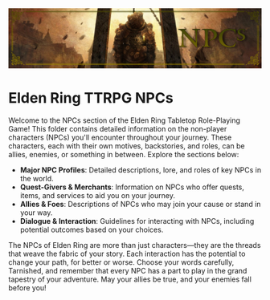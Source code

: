 <img src="../assets/_banners/banner_npcs.png">

# Elden Ring TTRPG NPCs

Welcome to the NPCs section of the Elden Ring Tabletop Role-Playing Game! This folder contains detailed information on the non-player characters (NPCs) you'll encounter throughout your journey. These characters, each with their own motives, backstories, and roles, can be allies, enemies, or something in between. Explore the sections below:

- **Major NPC Profiles**: Detailed descriptions, lore, and roles of key NPCs in the world.
- **Quest-Givers & Merchants**: Information on NPCs who offer quests, items, and services to aid you on your journey.
- **Allies & Foes**: Descriptions of NPCs who may join your cause or stand in your way.
- **Dialogue & Interaction**: Guidelines for interacting with NPCs, including potential outcomes based on your choices.

The NPCs of Elden Ring are more than just characters—they are the threads that weave the fabric of your story. Each interaction has the potential to change your path, for better or worse. Choose your words carefully, Tarnished, and remember that every NPC has a part to play in the grand tapestry of your adventure. May your allies be true, and your enemies fall before you!